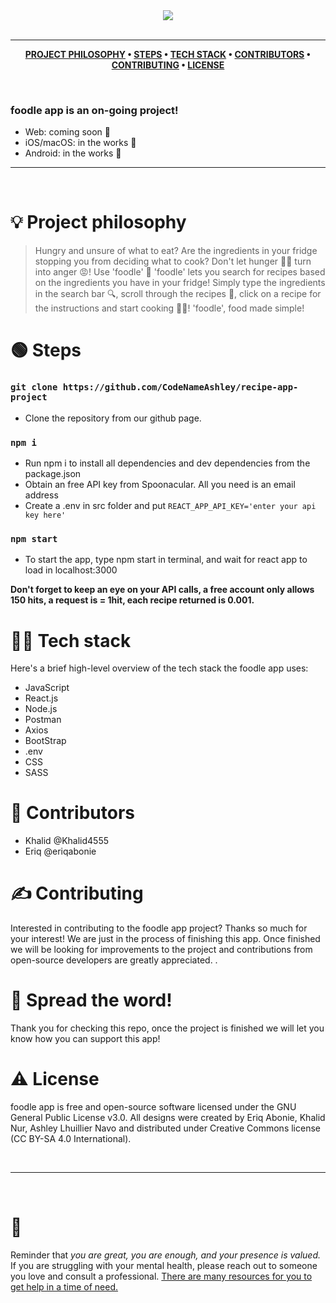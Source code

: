 <div align='center'>
  
<img src='https://github.com/CodeNameAshley/recipe-app-project/blob/master/src/images/foodle-logo.png'>
  
</div>

<br />

---

<div align="center">

**[PROJECT PHILOSOPHY](https://github.com/chroline/recipe-app-project#-project-philosophy) • 
[STEPS](https://github.com/chroline/recipe-app-project#-steps) • 
[TECH STACK](https://github.com/chroline/recipe-app-project#-tech-stack) • 
[CONTRIBUTORS](https://github.com/chroline/recipe-app-project#%EF%B8%8F-contributors) • 
[CONTRIBUTING](https://github.com/chroline/recipe-app-project#-contributing) • 
[LICENSE](https://github.com/chroline/recipe-app-project#%EF%B8%8F-license)**

</div>

<br />

### foodle app is an on-going project! 

- Web: coming soon 👀
- iOS/macOS: in the works 🔧
- Android: in the works 🔧

---

<br />

# 💡 Project philosophy

> Hungry and unsure of what to eat? Are the ingredients in your fridge stopping you from deciding what to cook? Don't let hunger 🙍‍♂️ turn into anger 😡! 
> Use 'foodle' 🙌 
>'foodle' lets you search for recipes based on the ingredients you have in your fridge! Simply type the ingredients in the search bar 🔍, scroll through the recipes 📜, click on a recipe for the instructions and start cooking 👩‍🍳!
>'foodle', food made simple!

# 🟢 Steps

### `git clone https://github.com/CodeNameAshley/recipe-app-project`
- Clone the repository from our github page. 
### `npm i`
- Run npm i to install all dependencies and dev dependencies from the package.json
- Obtain an free API key from Spoonacular. All you need is an email address
- Create a .env in src folder and put `REACT_APP_API_KEY='enter your api key here'`
### `npm start`
- To start the app, type npm start in terminal, and wait for react app to load in localhost:3000

**Don't forget to keep an eye on your API calls, a free account only allows 150 hits, a request is = 1hit, each recipe returned is 0.001.**

# 👨‍💻 Tech stack

Here's a brief high-level overview of the tech stack the foodle app uses:

- JavaScript
- React.js
- Node.js
- Postman
- Axios
- BootStrap
- .env
- CSS
- SASS

# 🧍 Contributors

- Khalid @Khalid4555
- Eriq @eriqabonie

# ✍️ Contributing

Interested in contributing to the foodle app project? Thanks so much for your interest! We are just in the process of finishing this app. Once finished we will be looking for improvements to the project and contributions from open-source developers are greatly appreciated.
.

# 🌟 Spread the word!

Thank you for checking this repo, once the project is finished we will let you know how you can support this app!

# ⚠️ License

foodle app is free and open-source software licensed under the GNU General Public License v3.0. All designs were created by Eriq Abonie, Khalid Nur, Ashley Lhuillier Navo and distributed under Creative Commons license (CC BY-SA 4.0 International).

<br />

---

<br />

# 💛

Reminder that *you are great, you are enough, and your presence is valued.* If you are struggling with your mental health, please reach out to someone you love and consult a professional. [There are many resources for you to get help in a time of need.](https://www.nimh.nih.gov/health/find-help)

